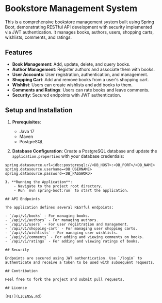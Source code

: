 # Bookstore Management System

This is a comprehensive bookstore management system built using Spring Boot, demonstrating RESTful API development with security implemented via JWT authentication. It manages books, authors, users, shopping carts, wishlists, comments, and ratings.

## Features

- **Book Management**: Add, update, delete, and query books.
- **Author Management**: Register authors and associate them with books.
- **User Accounts**: User registration, authentication, and management.
- **Shopping Cart**: Add and remove books from a user's shopping cart.
- **Wishlist**: Users can create wishlists and add books to them.
- **Comments and Ratings**: Users can rate books and leave comments.
- **Security**: Secured endpoints with JWT authentication.

## Setup and Installation

1. **Prerequisites**:
    - Java 17
    - Maven
    - PostgreSQL

2. **Database Configuration**: Create a PostgreSQL database and update the `application.properties` with your database credentials:
```properties
spring.datasource.url=jdbc:postgresql://<DB_HOST>:<DB_PORT>/<DB_NAME>
spring.datasource.username=<DB_USERNAME>
spring.datasource.password=<DB_PASSWORD>

3. **Running the Application**:
    - Navigate to the project root directory.
    - Run `mvn spring-boot:run` to start the application.

## API Endpoints

The application defines several RESTful endpoints:

- `/api/v1/books` - For managing books.
- `/api/v1/authors` - For managing authors.
- `/api/v1/users` - For user registration and management.
- `/api/v1/shopping-cart` - For managing user shopping carts.
- `/api/v1/wishlists` - For managing user wishlists.
- `/api/v1/comments` - For adding and viewing comments on books.
- `/api/v1/ratings` - For adding and viewing ratings of books.

## Security

Endpoints are secured using JWT authentication. Use `/login` to authenticate and receive a token to be used with subsequent requests.

## Contribution

Feel free to fork the project and submit pull requests.

## License

[MIT](LICENSE.md)
